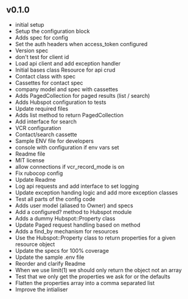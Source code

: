 ## v0.1.0

- initial setup
- Setup the configuration block
- Adds spec for config
- Set the auth headers when access_token configured
- Version spec
- don't test for client id
- Load api client and add exception handler
- Initial bases class Resource for api crud
- Contact class with spec
- Cassettes for contact spec
- company model and spec with cassettes
- Adds PagedCollection for paged results (list / search)
- Adds Hubspot configuration to tests
- Update required files
- Adds list method to return PagedCollection
- Add interface for search
- VCR configuration
- Contact/search cassette
- Sample ENV file for developers
- console with configuration if env vars set
- Readme file
- MIT license
- allow connections if vcr_record_mode is on
- Fix rubocop config
- Update Readme
- Log api requests and add interface to set logging
- Update exception handing logic and add more exception classes
- Test all parts of the config code
- Adds user model (aliased to Owner) and specs
- Add a configured? method to Hubspot module
- Adds a dummy Hubspot::Property class
- Update Paged request handling based on method
- Adds a find_by mechanism for resources
- Use the Hubspot::Property class to return properties for a given resource object
- Update the specs for 100% coverage
- Update the sample .env file
- Reorder and clarify Readme
- When we use limit(1) we should only return the object not an array
- Test that we only get the properties we ask for or the defaults
- Flatten the properties array into a comma separated list
- Improve the intialiser
